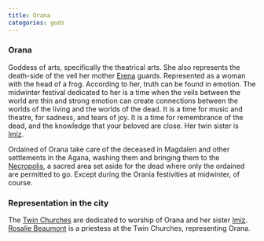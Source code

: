 ```yaml
---
title: Orana
categories: gods
---
```


### Orana

Goddess of arts, specifically the theatrical arts. She also represents the death-side of the veil her mother [Erena](Erena) guards. Represented as a woman with the head of a frog. According to her, truth can be found in emotion. The midwinter festival dedicated to her is a time when the veils between the world are thin and strong emotion can create connections between the worlds of the living and the worlds of the dead. It is a time for music and theatre, for sadness, and tears of joy. It is a time for remembrance of the dead, and the knowledge that your beloved are close. Her twin sister is [Imiz](Imiz).

Ordained of Orana take care of the deceased in Magdalen and other settlements in the Agana, washing them and bringing them to the [Necropolis](Necropolis), a sacred area set aside for the dead where only the ordained are permitted to go. Except during the Orania festivities at midwinter, of course.


### Representation in the city
The [Twin Churches](TwinChurches) are dedicated to worship of Orana and her sister [Imiz](Imiz). [Rosalie Beaumont](RosalieBeaumont) is a priestess at the Twin Churches, representing Orana.
